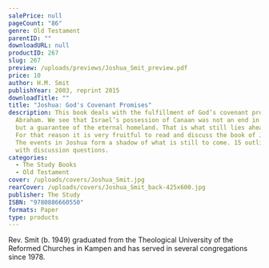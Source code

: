 ```yaml
---
salePrice: null
pageCount: "86"
genre: Old Testament
parentID: ""
downloadURL: null
productID: 267
slug: 267
preview: /uploads/previews/Joshua_Smit_preview.pdf
price: 10
author: H.M. Smit
publishYear: 2003, reprint 2015
downloadTitle: ""
title: "Joshua: God's Covenant Promises"
description: This book deals with the fulfillment of God’s covenant promises to
  Abraham. We see that Israel’s possession of Canaan was not an end in itself,
  but a guarantee of the eternal homeland. That is what still lies ahead for us.
  For that reason it is very fruitful to read and discuss the book of Joshua.
  The events in Joshua form a shadow of what is still to come. 15 outlines, each
  with discussion questions.
categories:
  - The Study Books
  - Old Testament
cover: /uploads/covers/Joshua_Smit.jpg
rearCover: /uploads/covers/Joshua_Smit_back-425x600.jpg
publisher: The Study
ISBN: "9780886660550"
formats: Paper
type: products
---
```

Rev. Smit (b. 1949) graduated from the Theological University of the Reformed Churches in Kampen and has served in several congregations since 1978.